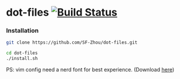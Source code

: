 # dot-files [![Build Status](https://travis-ci.com/SF-Zhou/dot-files.svg?branch=master)](https://travis-ci.com/SF-Zhou/dot-files)

### Installation

```bash
git clone https://github.com/SF-Zhou/dot-files.git

cd dot-files
./install.sh
```

PS: vim config need a nerd font for best experience. (Download [here](https://github.com/ryanoasis/nerd-fonts))
